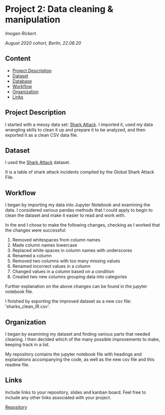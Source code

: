# Project 2: Data cleaning & manipulation

*Imogen Rickert*. 

*August 2020 cohort, Berlin, 22.08.20*

## Content
- [Project Description](#project-description)
- [Dataset](#dataset)
- [Database](#database)
- [Workflow](#workflow)
- [Organization](#organization)
- [Links](#links)

## Project Description

I started with a messy data set: [Shark Attack](https://www.kaggle.com/teajay/global-shark-attacks/version/1). I imported it, used my data wrangling skills to clean it up and prepare it to be analyzed, and then exported it as a clean CSV data file.


## Dataset

I used the [Shark Attack](https://www.kaggle.com/teajay/global-shark-attacks/version/1) dataset.

It is a table of shark attack incidents compiled by the Global Shark Attack File. 


## Workflow

I began by importing my data into Jupyter Notebook and examining the data. I considered various pandas methods that I could apply to begin to clean the dataset and make it easier to read and work with. 

In the end I chose to make the following changes, checking as I worked that the changes were successful:

1. Removed whitespaces from column names
2. Made column names lowercase
3. Replaced white spaces in column names with underscores
4. Renamed a column
5. Removed two columns with too many missing values
6. Renamed incorrect values in a column
7. Changed values in a column based on a condition
8. Created two new columns grouping data into categories

Further explanation on the above changes can be found in the jupyter notebook file.

I finished by exporting the improved dataset as a new csv file: 'sharks_clean_IR.csv'.


## Organization

I began by examining my dataset and finding various parts that needed cleaning. I then decided which of the many possible improvements to make, keeping track in a list. 

My repository contains the jupyter notebook file with headings and explanations accompanying the code, as well as the new csv file and this readme file. 


## Links
Include links to your repository, slides and kanban board. Feel free to include any other links associated with your project.

[Repository](https://github.com/imogen-rickert/Data_cleaning_manipulation)  





